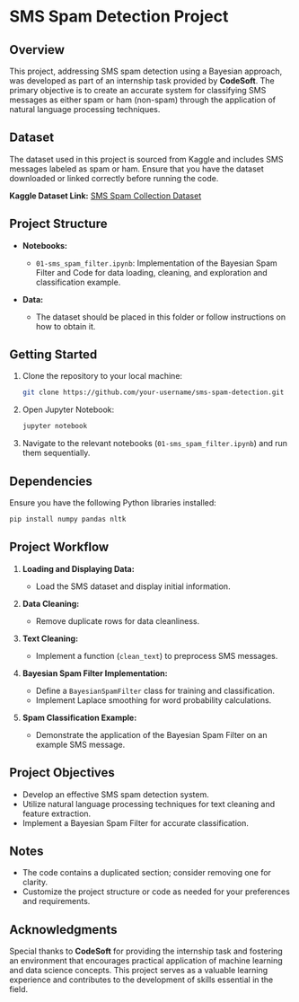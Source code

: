 # SMS Spam Detection Project

## Overview

This project, addressing SMS spam detection using a Bayesian approach, was developed as part of an internship task provided by **CodeSoft**. The primary objective is to create an accurate system for classifying SMS messages as either spam or ham (non-spam) through the application of natural language processing techniques.

## Dataset

The dataset used in this project is sourced from Kaggle and includes SMS messages labeled as spam or ham. Ensure that you have the dataset downloaded or linked correctly before running the code.

**Kaggle Dataset Link:** [SMS Spam Collection Dataset](https://www.kaggle.com/datasets/uciml/sms-spam-collection-dataset)

## Project Structure

- **Notebooks:**
  - `01-sms_spam_filter.ipynb`: Implementation of the Bayesian Spam Filter and  Code for data loading, cleaning, and exploration and classification example.

- **Data:**
  - The dataset should be placed in this folder or follow instructions on how to obtain it.

## Getting Started

1. Clone the repository to your local machine:

   ```bash
   git clone https://github.com/your-username/sms-spam-detection.git
   ```

2. Open Jupyter Notebook:

   ```bash
   jupyter notebook
   ```

3. Navigate to the relevant notebooks (`01-sms_spam_filter.ipynb`) and run them sequentially.

## Dependencies

Ensure you have the following Python libraries installed:

```bash
pip install numpy pandas nltk
```

## Project Workflow

1. **Loading and Displaying Data:**
   - Load the SMS dataset and display initial information.

2. **Data Cleaning:**
   - Remove duplicate rows for data cleanliness.

3. **Text Cleaning:**
   - Implement a function (`clean_text`) to preprocess SMS messages.

4. **Bayesian Spam Filter Implementation:**
   - Define a `BayesianSpamFilter` class for training and classification.
   - Implement Laplace smoothing for word probability calculations.

5. **Spam Classification Example:**
   - Demonstrate the application of the Bayesian Spam Filter on an example SMS message.

## Project Objectives

- Develop an effective SMS spam detection system.
- Utilize natural language processing techniques for text cleaning and feature extraction.
- Implement a Bayesian Spam Filter for accurate classification.

## Notes

- The code contains a duplicated section; consider removing one for clarity.
- Customize the project structure or code as needed for your preferences and requirements.

## Acknowledgments

Special thanks to **CodeSoft** for providing the internship task and fostering an environment that encourages practical application of machine learning and data science concepts. This project serves as a valuable learning experience and contributes to the development of skills essential in the field.
